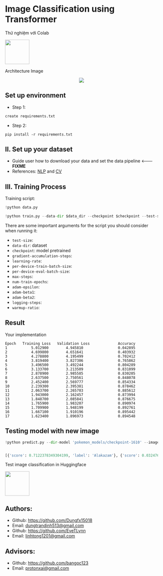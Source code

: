 # Image Classification using Transformer

Thử nghiệm với Colab

<a href="https://colab.research.google.com/drive/1Biycga_f1sUVdzPVR7Fwfo_IogSYez0J?usp=sharing"><img src="https://storage.googleapis.com/protonx-cloud-storage/colab_favicon_256px.png" width=80> </a>

Architecture Image
<p align="center">
    <img src='https://storage.googleapis.com/protonx-cloud-storage/images/arc.PNG' class="center">
</p>





##  Set up environment
- Step 1: 

```python
create requirements.txt
```

- Step 2: 
```
pip install -r requirements.txt
``` 

## II.  Set up your dataset

- Guide user how to download your data and set the data pipeline <--- **FIXME**
- References: [NLP](https://github.com/bangoc123/transformer) and [CV](https://github.com/bangoc123/mlp-mixer)

## III. Training Process


Training script:




```python
!python data.py

!python train.py --data-dir $data_dir --checkpoint $checkpoint --test-size 0.2 --gradient-accumulation-steps 4 --learning-rate 5e-5 --per-device-train-batch-size 16 --per-device-eval-batch-size 16 --max-steps 2000 --num-train-epochs 20 --adam-epsilon 1e-8 --adam-beta1 0.9  --adam-beta2 0.99  --logging-steps 20 --warmup-ratio 0.1 
``` 


There are some important arguments for the script you should consider when running it:
- `test-size`: 
- `data-dir`: dataset
- `checkpoint`: model pretrained
- `gradient-accumulation-steps`:
- `learning-rate`:
- `per-device-train-batch-size`:
- `per-device-eval-batch-size`:
- `max-steps`:
- `num-train-epochs`:
- `adam-epsilon`:
- `adam-beta1`:
- `adam-beta2`:
- `logging-steps`:
- `warmup-ratio`:


## Result 



Your implementation
```
Epoch	Training Loss	Validation Loss	            Accuracy
1	        5.012900	    4.945810	            0.042895
2	        4.699800	    4.651641	            0.403932
3	        4.278800	    4.195499	            0.702412
4	        3.819400	    3.827306	            0.765862
5	        3.496500	    3.492244	            0.804289
6	        3.133700	    3.213509	            0.831099
7	        2.878900	    2.985585	            0.830205
8	        2.637500	    2.750561	            0.848078
9	        2.452400	    2.569777	            0.854334
10	        2.239300	    2.395381	            0.878462
11	        2.063700	    2.265703	            0.885612
12	        1.943000	    2.162457	            0.873994
13	        1.848700	    2.085841	            0.876675
14	        1.765900	    1.983207	            0.890974
15	        1.709900	    1.948199	            0.892761
16	        1.667100	    1.910196	            0.895442
17	        1.623400	    1.896973	            0.894548

```


## Testing model with new image
```python
!python predict.py --dir-model 'pokemon_models/checkpoint-1610' --image-path '0cfe57a5bf674650b0de0c381df13ca0_jpg.rf.cf29339aa61d57131478f066ba7cceba.jpg'  --checkpoint  'google/vit-base-patch16-224-in21k' --data-dir 'fcakyon/pokemon-classification'  --test-size 0.2 


[{'score': 0.7122378349304199, 'label': 'Alakazam'}, {'score': 0.03247630596160889, 'label': 'Kadabra'}, {'score': 0.0074781812727451324, 'label': 'Abra'}, {'score': 0.0038069335278123617, 'label': 'Farfetchd'}, {'score': 0.0037275038193911314, 'label': 'Beedrill'}]
```
Test image classification in Huggingface


<a href="https://huggingface.co/ILT37/Image-classification"><img src="https://ff5cd13abf276e38596469ba46f318eee3e03077c33763f2588ab56-apidata.googleusercontent.com/download/storage/v1/b/favicon_huggingface/o/6308b81d61b3e2a522f01466.png?jk=ASOpP9i9nPdZ_xVJw9_04WNS191bZkUyY6tYx-Ac96_bnLGljD_kWB-rx61jIUWVRCQWw2H75wvbi6iaVaPMK-_8lzw_kGUxtyGW9DPVUCxKn7VewBUlEn4mVkZ1q8rcZQkKBwzJ77nM7kNJK9ZF_dBkvNPS_PO0Kp8w9UiHDr_ODoc8_hFFWPu7ENPX6zppgNr3pDU92gXfIXqAsXDFeYH5Vntyi5HGkaUJK4qR55Roa48I5ORXgnP-2RK9kveMkFUYElW-q9uFe0TohElOHWQbrzNlhEzxCsc6y6c4Opu1wSbhS16oCFYtoyDUA_7EtX27hZStSfrHFI9SeblBdUaXJFGAZ89qD_6g0BQgjK662_4XM_4-gkzBjLVZYWuCDeWkwhbcs_zFwyEaSoYpIYbDP3Ue2zTuut5SQA9pqs_fvA7177DOhrKoFcgz0jcpiVzbpeczg43gHOSjLrGJydjIvsHFvCoRw2ETbMsELFuu5EhR8OeBIRX-5JM2LP3G1pvDqRTpzI1sLPCCmWzcESUV_vUF5Jr1pkSUf2EcLf4tPMRmEpDmALqcUagCOPWWHvoBjpQZFl_wRnB8qR3iRMjlfgDcDZfAPThG-MDoqmrJBvA3Peg6wbn4ZF2wQKcKSDk5qoDPaQSOKM-qLK-g68ax3yeidVQE6lG1b2pibpspKODp6Riddw1pBWJnyDznBs5e4Zv4rjUUKyBW-3x-f7HCV8N2taccDD72novO0qt9jQNYIFUrxrGr_m6TCGpAhyz3-N56F76z_w5PMNxVyU-9qHWcTlG4gF9AxFn2wecJfEMC7PLcnAsNkuxyxTnUixcDl0fNQ9XGFo7H7uhHVr7Q672AGD6Vblt6rxxp-_KLQlc7_IT56rfqDU6plPE7D7OwsIdRjxQB04vP-Map-9RWOFbu7EU8rwe3_hY80qbVsGkdxGg6876XysC87bJi85enScmMhV5fFutoQ5hPt-XblXSwsMEGTODE4jegei5_5n-q0eDnZop7eJJ29kQPHqwSr4LjlHYIgQBAB-9A1miCxDnPO3zSK-sZfn8htGW8_g0bb0wkAo3y_eTlaYkqbQFC4ZkVPcHVyGQfsmq-XHGM5WvF9rOieDBMUHH6lEE8uvucdwEwoCv7JPtiECF6_K9kHHkRBjW0f2hvwc0gVtpMAUb4Xvpj0r7nVAEFaLHilJXweXPt7ztd5OMTogAMfpgN1kgJlPKS2q1HXiB-P7JT9m3hSo7-56KOdtY5P4gBedY9h7Fka_lsifIopl5lUwkJnIlSjJ7Zzq3Tfes_dKgGLlkaZb9-STz9pK4mhqA_1OP1j6MoNfp0GyHcrLq2GcbT&isca=1" width=80> </a>


## Authors:
- Github: https://github.com/Dungfx15018
- Email: dungtrandinh513@gmail.com
- Github: https://github.com/EveTLynn
- Email: linhtong1201@gmail.com

## Advisors:
- Github: https://github.com/bangoc123
- Email: protonxai@gmail.com


